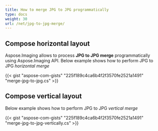 ```yaml
---
title: How to merge JPG to JPG programmatically
type: docs
weight: 30
url: /net/jpg-to-jpg-merge/
---
```

## **Compose horizontal layout**
Aspose.Imaging allows to process **JPG to JPG merge** programmatically using Aspose.Imaging API. Below example shows how to perform  JPG to JPG *horizontal merge* 

{{< gist "aspose-com-gists" "225f189c4ca6b4f2f3570fe2521a1491" "merge-jpg-to-jpg.cs" >}}

## **Compose vertical layout**
Below example shows how to perform  JPG to JPG *vertical merge* 

{{< gist "aspose-com-gists" "225f189c4ca6b4f2f3570fe2521a1491" "merge-jpg-to-jpg-vertically.cs" >}}